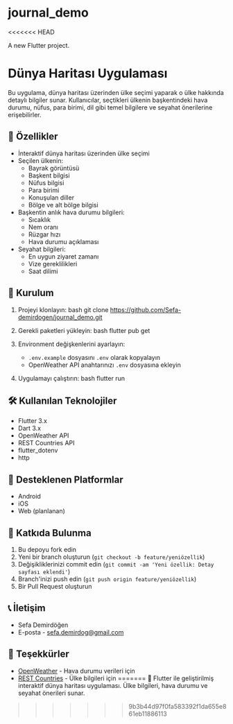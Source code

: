 # journal_demo
<<<<<<< HEAD

A new Flutter project.
# Dünya Haritası Uygulaması

Bu uygulama, dünya haritası üzerinden ülke seçimi yaparak o ülke hakkında detaylı bilgiler sunar. Kullanıcılar, seçtikleri ülkenin başkentindeki hava durumu, nüfus, para birimi, dil gibi temel bilgilere ve seyahat önerilerine erişebilirler.

## 🌟 Özellikler

- İnteraktif dünya haritası üzerinden ülke seçimi
- Seçilen ülkenin:
  - Bayrak görüntüsü
  - Başkent bilgisi
  - Nüfus bilgisi
  - Para birimi
  - Konuşulan diller
  - Bölge ve alt bölge bilgisi
- Başkentin anlık hava durumu bilgileri:
  - Sıcaklık
  - Nem oranı
  - Rüzgar hızı
  - Hava durumu açıklaması
- Seyahat bilgileri:
  - En uygun ziyaret zamanı
  - Vize gereklilikleri
  - Saat dilimi

## 🚀 Kurulum

1. Projeyi klonlayın:
bash
git clone https://github.com/Sefa-demirdogen/journal_demo.git
3. Gerekli paketleri yükleyin:
bash
flutter pub get

4. Environment değişkenlerini ayarlayın:
   - `.env.example` dosyasını `.env` olarak kopyalayın
   - OpenWeather API anahtarınızı `.env` dosyasına ekleyin

5. Uygulamayı çalıştırın:
bash
flutter run


## 🛠️ Kullanılan Teknolojiler

- Flutter 3.x
- Dart 3.x
- OpenWeather API
- REST Countries API
- flutter_dotenv
- http

## 📱 Desteklenen Platformlar

- Android
- iOS
- Web (planlanan)

## 🤝 Katkıda Bulunma

1. Bu depoyu fork edin
2. Yeni bir branch oluşturun (`git checkout -b feature/yeniözellik`)
3. Değişikliklerinizi commit edin (`git commit -am 'Yeni özellik: Detay sayfası eklendi'`)
4. Branch'inizi push edin (`git push origin feature/yeniözellik`)
5. Bir Pull Request oluşturun



## 📞 İletişim

- Sefa Demirdöğen
- E-posta - sefa.demirdog@gmail.com

## 🙏 Teşekkürler

- [OpenWeather](https://openweathermap.org/) - Hava durumu verileri için
- [REST Countries](https://restcountries.com/) - Ülke bilgileri için
=======
📱 Flutter ile geliştirilmiş interaktif dünya haritası uygulaması. Ülke bilgileri, hava durumu ve seyahat önerileri sunar.
>>>>>>> 9b3b44d97f0fa583392f1da655e861eb11886113
